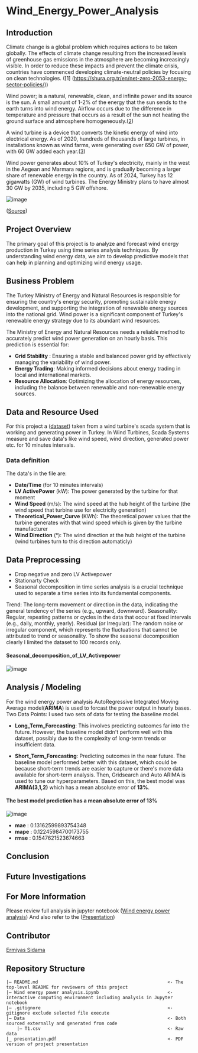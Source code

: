 # Wind_Energy_Power_Analysis
## Introduction
Climate change is a global problem which requires actions to be taken globally. The effects of climate change resulting from the increased levels of greenhouse gas emissions in the atmosphere are becoming increasingly visible. In order to reduce these impacts and prevent the climate crisis, countries have commenced developing climate-neutral policies by focusing on clean technologies.
([1] (https://shura.org.tr/en/net-zero-2053-energy-sector-policies/))

Wind power; is a natural, renewable, clean, and infinite power and its source is the sun. A small amount of 1-2% of the energy that the sun sends to the earth turns into wind energy. Airflow occurs due to the difference in temperature and pressure that occurs as a result of the sun not heating the ground surface and atmosphere homogeneously.([2](https://enerji.gov.tr/eigm-resources))

A wind turbine is a device that converts the kinetic energy of wind into electrical energy. As of 2020, hundreds of thousands of large turbines, in installations known as wind farms, were generating over 650 GW of power, with 60 GW added each year.([3](https://wwindea.org/world-wind-capacity-at-650-gw))

Wind power generates about 10% of Turkey's electricity, mainly in the west in the Aegean and Marmara regions, and is gradually becoming a larger share of renewable energy in the country. As of 2024, Turkey has 12 gigawatts (GW) of wind turbines. The Energy Ministry plans to have almost 30 GW by 2035, including 5 GW offshore.

![image](https://github.com/ermiyas-sidama/Wind_Energy_Power_Analysis/assets/160514617/8c778f08-78f8-4c97-ae5a-5e9774c66d7b)

([Source](https://windeurope.org/newsroom/news/the-turkish-wind-supply-chain-keeps-getting-stronger/))
## Project Overview
The primary goal of this project is to analyze and forecast wind energy production in Turkey using time series analysis techniques. By understanding wind energy data, we aim to develop predictive models that can help in planning and optimizing wind energy usage.

## Business Problem
The Turkey Ministry of Energy and Natural Resources is responsible for ensuring the country's energy security, promoting sustainable energy development, and supporting the integration of renewable energy sources into the national grid. Wind power is a significant component of Turkey's renewable energy strategy due to its abundant wind resources. 

The Ministry of Energy and Natural Resources needs a reliable method to accurately predict wind power generation on an hourly basis. This prediction is essential for:

- __Grid Stability__ : Ensuring a stable and balanced power grid by effectively managing the variability of wind power.
- __Energy Trading__: Making informed decisions about energy trading in local and international markets.
- __Resource Allocation__: Optimizing the allocation of energy resources, including the balance between renewable and non-renewable energy sources.
## Data and Resource Used
For this project a ([dataset](https://www.kaggle.com/datasets/berkerisen/wind-turbine-scada-dataset)) taken from a wind turbine's scada system that is working and generating power in Turkey. In Wind Turbines, Scada Systems measure and save data's like wind speed, wind direction, generated power etc. for 10 minutes intervals.
### Data definition
The data's in the file are:
- __Date/Time__ (for 10 minutes intervals)
- __LV ActivePower__ (kW): The power generated by the turbine for that moment
- __Wind Speed__ (m/s): The wind speed at the hub height of the turbine (the wind speed that turbine use for electricity generation)
- __Theoretical_Power_Curve__ (KWh): The theoretical power values that the turbine generates with that wind speed which is given by the turbine manufacturer
- __Wind Direction__ (°): The wind direction at the hub height of the turbine (wind turbines turn to this direction automaticly)

## Data Preprocessing
- Drop negative and zero LV Activepower
- Stationarty Check
- Seasonal decomposition in time series analysis is a crucial technique used to separate a time series into its fundamental components.

Trend: The long-term movement or direction in the data, indicating the general tendency of the series (e.g., upward, downward).
Seasonality: Regular, repeating patterns or cycles in the data that occur at fixed intervals (e.g., daily, monthly, yearly).
Residual (or Irregular): The random noise or irregular component, which represents the fluctuations that cannot be attributed to trend or seasonality.
To show the seasonal decomposition clearly I limited the dataset to 100 records only.
#### Seasonal_decomposition_of_LV_Activepower


![image](https://github.com/ermiyas-sidama/Wind_Energy_Power_Analysis/assets/160514617/be1a47c7-9b7d-4f71-9deb-edcfdbd99d63)
## Analysis / Modeling
For the wind energy power analysis AutoRegressive Integrated Moving Average model(__ARIMA__) is used to forcast the power output in hourly bases.
Two Data Points: I used two sets of data for testing the baseline model.

- __Long_Term_Forecasting__: This involves predicting outcomes far into the future. However, the baseline model didn't perform well with this dataset, possibly due to the complexity of long-term trends or insufficient data.

- __Short_Term_Forecasting__: Predicting outcomes in the near future. The baseline model performed better with this dataset, which could be because short-term trends are easier to capture or there's more data available for short-term analysis.
Then, Gridsearch and Auto ARIMA is used to tune our hyperparameters. Based on this, the best model was __ARIMA(3,1,2)__ which has a mean absolute error of __13%__.
#### The best model prediction has a mean absolute error of 13%

![image](https://github.com/ermiyas-sidama/Wind_Energy_Power_Analysis/assets/160514617/79322e31-0cb9-42e3-8edc-d88cf768fd1f)

- __mae__  : 0.13162599893754348
- __mape__ : 0.12245984700173755
- __rmse__ : 0.1547621523674663
## Conclusion


## Future Investigations


## For More Information
Please review full analysis in jupyter notebook ([Wind energy power analysis](https://github.com/ermiyas-sidama/Wind_Energy_Power_Analysis/blob/main/Wind_Energy_Power_Analysis.ipynb))
And also refer to the ([Presentation](https://github.com/ermiyas-sidama/Wind_Energy_Power_Analysis/blob/main/Wind_Energy_Power_Analysis.ipynb))

## Contributor

[Ermiyas Sidama](https://github.com/ermiyas-sidama)


## Repository Structure
```
|— README.md                                                 <- The top-level README for reviewers of this project
|— Wind energy power analysis.ipynb                          <- Interactive computing environment including analysis in Jupyter notebook
|— .gitignore                                                <- gitignore exclude selected file execute
|— Data                                                      <- Both sourced externally and generated from code
    |— T1.csv                                                <- Raw data 
|_ presentation.pdf                                          <- PDF version of project presentation
```



